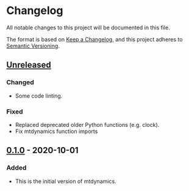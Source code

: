 # Changelog

All notable changes to this project will be documented in this file.

The format is based on [Keep a Changelog](https://keepachangelog.com/en/1.0.0/),
and this project adheres to [Semantic Versioning](https://semver.org/spec/v2.0.0.html).

## [Unreleased]

### Changed

- Some code linting.

### Fixed

- Replaced deprecated older Python functions (e.g. clock).
- Fix mtdynamics function imports

## [0.1.0] - 2020-10-01

### Added

- This is the initial version of mtdynamics.

[Unreleased]: https://github.com/matchms/matchms/compare/0.1.0...HEAD
[0.1.0]: https://github.com/matchms/matchms/releases/tag/0.1.0
